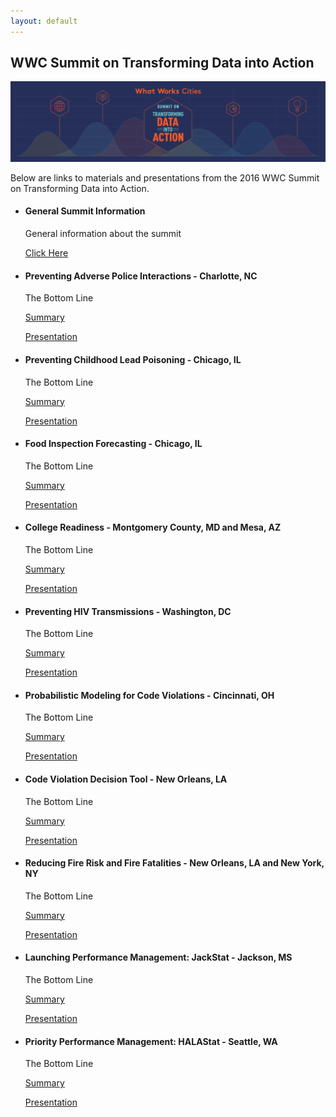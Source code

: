```yaml
---
layout: default
---
```


## <span class="glyphicon glyphicon-book"></span> WWC Summit on Transforming Data into Action
<img src="images/summit-logo.png">
<p>
Below are links to materials and presentations from the 2016 WWC Summit on Transforming Data into Action.
</p>
<ul class="list-group">
<li class="list-group-item" href="...">
  <h4>General Summit Information</h4>
  <p>General information about the summit</p>
  <a href="...">Click Here</a>
</li>

<li class="list-group-item" href="...">
  <h4>Preventing Adverse Police Interactions - Charlotte, NC</h4>
  <p>The Bottom Line</p>
  <p><a href="...">Summary</a></p>
  <a href="...">Presentation</a>
</li>

<li class="list-group-item" href="...">
  <h4>Preventing Childhood Lead Poisoning - Chicago, IL</h4>
  <p>The Bottom Line</p>
  <p><a href="...">Summary</a></p>
  <a href="...">Presentation</a>
</li>

<li class="list-group-item" href="...">
  <h4>Food Inspection Forecasting - Chicago, IL</h4>
  <p>The Bottom Line</p>
  <p><a href="...">Summary</a></p>
  <a href="...">Presentation</a>
</li>

<li class="list-group-item" href="...">
  <h4>College Readiness - Montgomery County, MD and Mesa, AZ</h4>
  <p>The Bottom Line</p>
  <p><a href="...">Summary</a></p>
  <a href="...">Presentation</a>
</li>

<li class="list-group-item" href="...">
  <h4>Preventing HIV Transmissions - Washington, DC</h4>
  <p>The Bottom Line</p>
  <p><a href="...">Summary</a></p>
  <a href="...">Presentation</a>
</li>

<li class="list-group-item" href="...">
  <h4>Probabilistic Modeling for Code Violations - Cincinnati, OH</h4>
  <p>The Bottom Line</p>
  <p><a href="...">Summary</a></p>
  <a href="...">Presentation</a>
</li>

<li class="list-group-item" href="...">
  <h4>Code Violation Decision Tool - New Orleans, LA</h4>
  <p>The Bottom Line</p>
  <p><a href="...">Summary</a></p>
  <a href="...">Presentation</a>
</li>

<li class="list-group-item" href="...">
  <h4>Reducing Fire Risk and Fire Fatalities - New Orleans, LA and New York, NY</h4>
  <p>The Bottom Line</p>
  <p><a href="...">Summary</a></p>
  <a href="...">Presentation</a>
</li>

<li class="list-group-item" href="...">
  <h4>Launching Performance Management: JackStat - Jackson, MS</h4>
  <p>The Bottom Line</p>
  <p><a href="...">Summary</a></p>
  <a href="...">Presentation</a>
</li>

<li class="list-group-item" href="...">
  <h4>Priority Performance Management: HALAStat - Seattle, WA</h4>
  <p>The Bottom Line</p>
  <p><a href="...">Summary</a></p>
  <a href="...">Presentation</a>
</li>

</ul>
